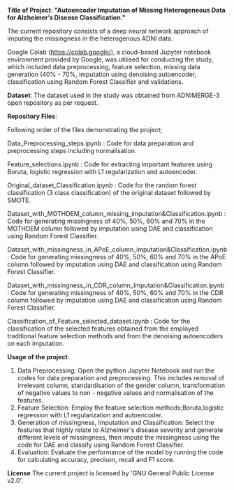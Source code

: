 **Title of Project**: **"Autoencoder Imputation of Missing Heterogeneous Data for Alzheimer’s Disease Classification."**   

The current repository consists of a deep neural network approach of imputing the missingness in the heterogenous ADNI data.  

Google Colab (https://colab.google/), a cloud-based Jupyter notebook environment provided by Google, was utilised for conducting the study, which included data preprocessing, feature selection, missing data generation (40% - 70%, imputation using denoising autoencoder, classification using Random Forest Classifier and validations.

**Dataset**:
The dataset used in the study was obtained from ADNIMERGE-3 open repository as per request.

**Repository Files**:

Following order of the files demonstrating the project;

Data_Preprocessing_steps.ipynb : Code for data preparation and preprocessing steps including normalisation.

Feature_selections.ipynb : Code for extracting important features using Boruta, logistic regression with L1 regularization and autoencoder.

Original_dataset_Classification.ipynb : Code for the random forest classification (3 class classification) of the original dataset followed by SMOTE.

Dataset_with_MOTHDEM_column_missing_imputation&Classification.ipynb : Code for generating missingness of 40%, 50%, 60% and 70% in the MOTHDEM column followed by imputation using DAE and classification using Random Forest Classifier.

Dataset_with_missingness_in_APoE_column_imputation&Classification.ipynb : Code for generating missingness of 40%, 50%, 60% and 70% in the APoE column followed by imputation using DAE and classification using Random Forest Classifier.

Dataset_with_missingness_in_CDR_column_Imputation&Classification.ipynb :  Code for generating missingness of 40%, 50%, 60% and 70% in the CDR column followed by imputation using DAE and classification using Random Forest Classifier.

Classification_of_Feature_selected_dataset.ipynb : Code for the classification of the selected features obtained from the employed traditional feature selection methods and from the denoising autoencoders on each imputation. 

**Usage of the project**:
1. Data Preprocessing: Open the python Jupyter Notebook and run the codes for data preparation and preprocessing. This includes removal of irrelevant column, standardisation of the gender column, transformation of negative values to non - negative values and normalisation of the features.
2. Feature Selection: Employ the feature selection methods;Boruta,logistic regression with L1 regularization and autoencoder.
3. Generation of missingness, Imputation and Classification: Select the features that highly relate to Alzheimer's disease severity and generate different levels of missingness, then impute the missingness using the code for DAE and classify using Random Forest Classifier.
4. Evaluation: Evaluate the performance of the model by running the code for calculating accuracy, precison, recall and F1 score.

**License**
The current project is licensed by 'GNU General Public License v2.0'.


